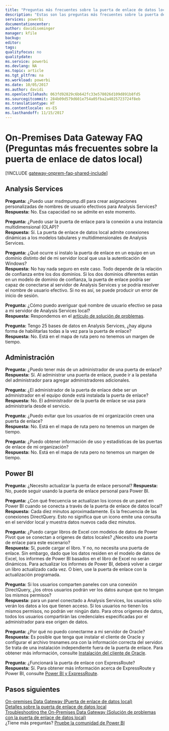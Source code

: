 ```yaml
---
title: "Preguntas más frecuentes sobre la puerta de enlace de datos local"
description: "Estas son las preguntas más frecuentes sobre la puerta de enlace de datos local. Aquí se reúnen en un solo lugar las preguntas más frecuentes sobre la puerta de enlace."
services: powerbi
documentationcenter: 
author: davidiseminger
manager: kfile
backup: 
editor: 
tags: 
qualityfocus: no
qualitydate: 
ms.service: powerbi
ms.devlang: NA
ms.topic: article
ms.tgt_pltfrm: na
ms.workload: powerbi
ms.date: 10/05/2017
ms.author: davidi
ms.openlocfilehash: 063fd92829c6b642fc33e578026d109d891b8fd5
ms.sourcegitcommit: 284b09d579d601e754a05fba2a4025723724f8eb
ms.translationtype: HT
ms.contentlocale: es-ES
ms.lasthandoff: 11/15/2017
---
```

# <a name="on-premises-data-gateway-faq"></a>On-Premises Data Gateway FAQ (Preguntas más frecuentes sobre la puerta de enlace de datos local)
<!-- Shared FAQ shared Include -->
[!INCLUDE [gateway-onprem-faq-shared-include](./includes/gateway-onprem-faq-shared-include.md)]

## <a name="analysis-services"></a>Analysis Services
**Pregunta:** ¿Puedo usar msdmpump.dll para crear asignaciones personalizadas de nombres de usuario efectivos para Analysis Services?  
**Respuesta:** No. Esa capacidad no se admite en este momento.

**Pregunta:** ¿Puedo usar la puerta de enlace para la conexión a una instancia multidimensional (OLAP)?  
**Respuesta:** Sí. La puerta de enlace de datos local admite conexiones dinámicas a los modelos tabulares y multidimensionales de Analysis Services.

**Pregunta:** ¿Qué ocurre si instalo la puerta de enlace en un equipo en un dominio distinto del de mi servidor local que usa la autenticación de Windows?  
**Respuesta:** No hay nada seguro en este caso. Todo depende de la relación de confianza entre los dos dominios. Si los dos dominios diferentes están en un modelo de dominio de confianza, la puerta de enlace podría ser capaz de conectarse al servidor de Analysis Services y se podría resolver el nombre de usuario efectivo. Si no es así, se puede producir un error de inicio de sesión.

**Pregunta:** ¿Cómo puedo averiguar qué nombre de usuario efectivo se pasa a mi servidor de Analysis Services local?  
**Respuesta:** Respondemos en el [artículo de solución de problemas](service-gateway-onprem-tshoot.md).

**Pregunta:** Tengo 25 bases de datos en Analysis Services, ¿hay alguna forma de habilitarlas todas a la vez para la puerta de enlace?  
**Respuesta:** No. Está en el mapa de ruta pero no tenemos un margen de tiempo.

## <a name="administration"></a>Administración
**Pregunta:** ¿Puedo tener más de un administrador de una puerta de enlace?  
**Respuesta:** Sí. Al administrar una puerta de enlace, puede ir a la pestaña del administrador para agregar administradores adicionales.

**Pregunta:** ¿El administrador de la puerta de enlace debe ser un administrador en el equipo donde está instalada la puerta de enlace?  
**Respuesta:** No. El administrador de la puerta de enlace se usa para administrarla desde el servicio.

**Pregunta:** ¿Puedo evitar que los usuarios de mi organización creen una puerta de enlace?  
**Respuesta:** No. Está en el mapa de ruta pero no tenemos un margen de tiempo.

**Pregunta:** ¿Puedo obtener información de uso y estadísticas de las puertas de enlace de mi organización?  
**Respuesta:** No. Está en el mapa de ruta pero no tenemos un margen de tiempo.

## <a name="power-bi"></a>Power BI
**Pregunta:** ¿Necesito actualizar la puerta de enlace personal?
**Respuesta:** No, puede seguir usando la puerta de enlace personal para Power BI.

**Pregunta:** ¿Con qué frecuencia se actualizan los iconos de un panel en Power BI cuando se conecta a través de la puerta de enlace de datos local?  
**Respuesta:** Cada diez minutos aproximadamente. Es la frecuencia de las conexiones DirectQuery. Esto no significa que un icono emite una consulta en el servidor local y muestra datos nuevos cada diez minutos.

**Pregunta:** ¿Puedo cargar libros de Excel con modelos de datos de Power Pivot que se conectan a orígenes de datos locales? ¿Necesito una puerta de enlace para este escenario?  
**Respuesta:** Sí, puede cargar el libro. Y no, no necesita una puerta de enlace. Sin embargo, dado que los datos residen en el modelo de datos de Excel, los informes de Power BI basados en el libro de Excel no serán dinámicos. Para actualizar los informes de Power BI, deberá volver a cargar un libro actualizado cada vez. O bien, use la puerta de enlace con la actualización programada.

**Pregunta:** Si los usuarios comparten paneles con una conexión DirectQuery, ¿los otros usuarios podrán ver los datos aunque que no tengan los mismos permisos?  
**Respuesta:** para un panel conectado a Analysis Services, los usuarios sólo verán los datos a los que tienen acceso. Si los usuarios no tienen los mismos permisos, no podrán ver ningún dato. Para otros orígenes de datos, todos los usuarios compartirán las credenciales especificadas por el administrador para ese origen de datos.

**Pregunta:** ¿Por qué no puedo conectarme a mi servidor de Oracle?  
**Respuesta:** Es posible que tenga que instalar el cliente de Oracle y configurar el archivo tnsnames.ora con la información correcta del servidor. Se trata de una instalación independiente fuera de la puerta de enlace. Para obtener más información, consulte [Instalación del cliente de Oracle](service-gateway-onprem-manage-oracle.md#installing-the-oracle-client).

**Pregunta:** ¿Funcionará la puerta de enlace con ExpressRoute?  
**Respuesta:** Sí. Para obtener más información acerca de ExpressRoute y Power BI, consulte [Power BI y ExpressRoute](service-admin-power-bi-expressroute.md).

## <a name="next-steps"></a>Pasos siguientes
[On-premises Data Gateway (Puerta de enlace de datos local)](service-gateway-onprem.md)  
[Detalles sobre la puerta de enlace de datos local](service-gateway-onprem-indepth.md)  
[Troubleshooting the On-Premises Data Gateway (Solución de problemas con la puerta de enlace de datos local)](service-gateway-onprem-tshoot.md)  
¿Tiene más preguntas? [Pruebe la comunidad de Power BI](http://community.powerbi.com/)

